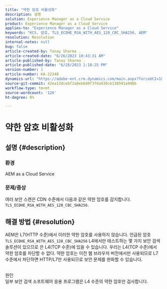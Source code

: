 ```yaml
---
title: "약한 암호 비활성화"
description: 설명
solution: Experience Manager as a Cloud Service
product: Experience Manager as a Cloud Service
applies-to: "Experience Manager as a Cloud Service"
keywords: "KCS, 암호, TLS_ECDHE_RSA_WITH_AES_128_CBC_SHA256, AEM"
resolution: Resolution
internal-notes: null
bug: false
article-created-by: Tanay Sharma .
article-created-date: "6/26/2023 10:43:31 AM"
article-published-by: Tanay Sharma .
article-published-date: "6/28/2023 1:18:25 PM"
version-number: 1
article-number: KA-22348
dynamics-url: "https://adobe-ent.crm.dynamics.com/main.aspx?forceUCI=1&pagetype=entityrecord&etn=knowledgearticle&id=5e242c46-0e14-ee11-8f6e-6045bd006295"
source-git-commit: 42ea13dcebf2a8eb8d9f3f0a930cb138591a998b
workflow-type: tm+mt
source-wordcount: '126'
ht-degree: 8%

---
```


# 약한 암호 비활성화

## 설명 {#description}


### 환경

AEM as a Cloud Service

### 문제/증상

여러 보안 스캔은 CDN 수준에서 다음과 같은 약한 암호를 감지합니다. `TLS_ECDHE_RSA_WITH_AES_128_CBC_SHA256`.


## 해결 방법 {#resolution}


AEM은 L7(HTTP 수준)에서 이러한 약한 암호를 사용하지 않습니다. 언급된 암호 `TLS_ECDHE_RSA_WITH_AES_128_CBC_SHA256` L4에서만 테스트하는 몇 가지 보안 검색 솔루션이 있으므로 은 L4(TCP 수준)에 있을 수 있습니다. 우리는 L4(TCP 수준)에서 약한 암호를 차단할 수 없다. 약한 암호는 이전 웹 브라우저 버전에서만 사용되므로 L7 수준에서 차단하면 HTTP/L7만 사용되므로 보안 문제를 완화할 수 있습니다.


<br>원인<br>
일부 보안 검색 소프트웨어 응용 프로그램은 L4 수준의 약한 암호만 검사합니다.
